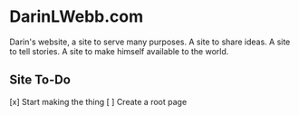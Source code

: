 DarinLWebb.com
==============

Darin's website, a site to serve many purposes. A site to share ideas. A site to tell stories. A site to make himself available to the world.

Site To-Do
----------

[x] Start making the thing
[ ] Create a root page
